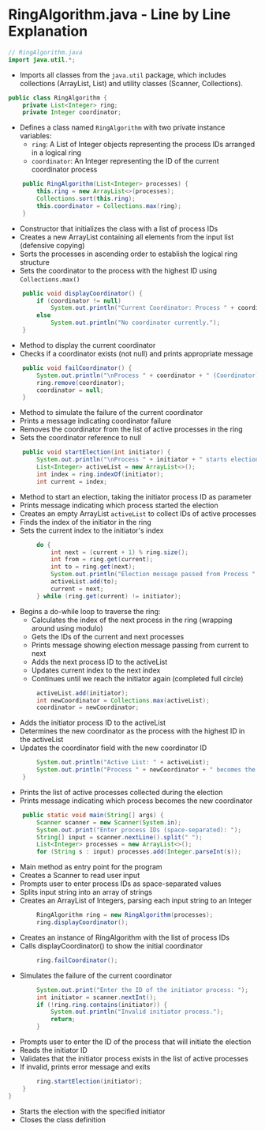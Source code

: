 # RingAlgorithm.java - Line by Line Explanation

```java
// RingAlgorithm.java
import java.util.*;
```
- Imports all classes from the `java.util` package, which includes collections (ArrayList, List) and utility classes (Scanner, Collections).

```java
public class RingAlgorithm {
    private List<Integer> ring;
    private Integer coordinator;
```
- Defines a class named `RingAlgorithm` with two private instance variables:
  - `ring`: A List of Integer objects representing the process IDs arranged in a logical ring
  - `coordinator`: An Integer representing the ID of the current coordinator process

```java
    public RingAlgorithm(List<Integer> processes) {
        this.ring = new ArrayList<>(processes);
        Collections.sort(this.ring);
        this.coordinator = Collections.max(ring);
    }
```
- Constructor that initializes the class with a list of process IDs
- Creates a new ArrayList containing all elements from the input list (defensive copying)
- Sorts the processes in ascending order to establish the logical ring structure
- Sets the coordinator to the process with the highest ID using `Collections.max()`

```java
    public void displayCoordinator() {
        if (coordinator != null)
            System.out.println("Current Coordinator: Process " + coordinator);
        else
            System.out.println("No coordinator currently.");
    }
```
- Method to display the current coordinator
- Checks if a coordinator exists (not null) and prints appropriate message

```java
    public void failCoordinator() {
        System.out.println("\nProcess " + coordinator + " (Coordinator) has failed.");
        ring.remove(coordinator);
        coordinator = null;
    }
```
- Method to simulate the failure of the current coordinator
- Prints a message indicating coordinator failure
- Removes the coordinator from the list of active processes in the ring
- Sets the coordinator reference to null

```java
    public void startElection(int initiator) {
        System.out.println("\nProcess " + initiator + " starts election.");
        List<Integer> activeList = new ArrayList<>();
        int index = ring.indexOf(initiator);
        int current = index;
```
- Method to start an election, taking the initiator process ID as parameter
- Prints message indicating which process started the election
- Creates an empty ArrayList `activeList` to collect IDs of active processes
- Finds the index of the initiator in the ring
- Sets the current index to the initiator's index

```java
        do {
            int next = (current + 1) % ring.size();
            int from = ring.get(current);
            int to = ring.get(next);
            System.out.println("Election message passed from Process " + from + " to Process " + to);
            activeList.add(to);
            current = next;
        } while (ring.get(current) != initiator);
```
- Begins a do-while loop to traverse the ring:
  - Calculates the index of the next process in the ring (wrapping around using modulo)
  - Gets the IDs of the current and next processes
  - Prints message showing election message passing from current to next
  - Adds the next process ID to the activeList
  - Updates current index to the next index
  - Continues until we reach the initiator again (completed full circle)

```java
        activeList.add(initiator);
        int newCoordinator = Collections.max(activeList);
        coordinator = newCoordinator;
```
- Adds the initiator process ID to the activeList
- Determines the new coordinator as the process with the highest ID in the activeList
- Updates the coordinator field with the new coordinator ID

```java
        System.out.println("Active List: " + activeList);
        System.out.println("Process " + newCoordinator + " becomes the new coordinator.");
    }
```
- Prints the list of active processes collected during the election
- Prints message indicating which process becomes the new coordinator

```java
    public static void main(String[] args) {
        Scanner scanner = new Scanner(System.in);
        System.out.print("Enter process IDs (space-separated): ");
        String[] input = scanner.nextLine().split(" ");
        List<Integer> processes = new ArrayList<>();
        for (String s : input) processes.add(Integer.parseInt(s));
```
- Main method as entry point for the program
- Creates a Scanner to read user input
- Prompts user to enter process IDs as space-separated values
- Splits input string into an array of strings
- Creates an ArrayList of Integers, parsing each input string to an Integer

```java
        RingAlgorithm ring = new RingAlgorithm(processes);
        ring.displayCoordinator();
```
- Creates an instance of RingAlgorithm with the list of process IDs
- Calls displayCoordinator() to show the initial coordinator

```java
        ring.failCoordinator();
```
- Simulates the failure of the current coordinator

```java
        System.out.print("Enter the ID of the initiator process: ");
        int initiator = scanner.nextInt();
        if (!ring.ring.contains(initiator)) {
            System.out.println("Invalid initiator process.");
            return;
        }
```
- Prompts user to enter the ID of the process that will initiate the election
- Reads the initiator ID
- Validates that the initiator process exists in the list of active processes
- If invalid, prints error message and exits

```java
        ring.startElection(initiator);
    }
}
```
- Starts the election with the specified initiator
- Closes the class definition
